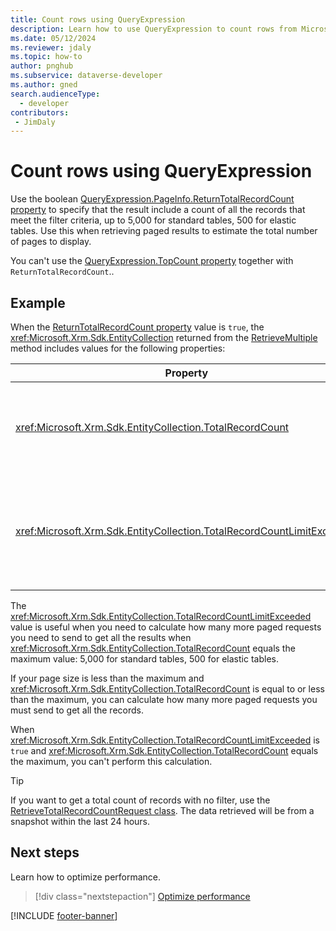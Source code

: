 ```yaml
---
title: Count rows using QueryExpression
description: Learn how to use QueryExpression to count rows from Microsoft Dataverse tables.
ms.date: 05/12/2024
ms.reviewer: jdaly
ms.topic: how-to
author: pnghub
ms.subservice: dataverse-developer
ms.author: gned
search.audienceType: 
  - developer
contributors:
 - JimDaly
---
```

# Count rows using QueryExpression

Use the boolean [QueryExpression.PageInfo.ReturnTotalRecordCount property](/dotnet/api/microsoft.xrm.sdk.query.paginginfo.returntotalrecordcount) to specify that the result include a count of all the records that meet the filter criteria, up to 5,000 for standard tables, 500 for elastic tables. Use this when retrieving paged results to estimate the total number of pages to display.

You can't use the [QueryExpression.TopCount property](/dotnet/api/microsoft.xrm.sdk.query.queryexpression.topcount) together with `ReturnTotalRecordCount`..

## Example

When the [ReturnTotalRecordCount property](/dotnet/api/microsoft.xrm.sdk.query.paginginfo.returntotalrecordcount) value is `true`, the <xref:Microsoft.Xrm.Sdk.EntityCollection> returned from the [RetrieveMultiple](xref:Microsoft.Xrm.Sdk.IOrganizationService.RetrieveMultiple%2A)  method includes values for the following properties:


|Property|Description|
|---------|---------|
|<xref:Microsoft.Xrm.Sdk.EntityCollection.TotalRecordCount>|The total number of records up to 5,000; otherwise the value is -1.|
|<xref:Microsoft.Xrm.Sdk.EntityCollection.TotalRecordCountLimitExceeded>|`true` if the results of the query exceeds the total record count; otherwise, `false`.|


The <xref:Microsoft.Xrm.Sdk.EntityCollection.TotalRecordCountLimitExceeded> value is useful when you need to calculate how many more paged requests you need to send to get all the results when <xref:Microsoft.Xrm.Sdk.EntityCollection.TotalRecordCount> equals the maximum value: 5,000 for standard tables, 500 for elastic tables.

If your page size is less than the maximum and <xref:Microsoft.Xrm.Sdk.EntityCollection.TotalRecordCount> is equal to or less than the maximum, you can calculate how many more paged requests you must send to get all the records.

When <xref:Microsoft.Xrm.Sdk.EntityCollection.TotalRecordCountLimitExceeded> is `true` and <xref:Microsoft.Xrm.Sdk.EntityCollection.TotalRecordCount> equals the maximum, you can't perform this calculation.


> [!TIP]
> If you want to get a total count of records with no filter, use the [RetrieveTotalRecordCountRequest class](xref:Microsoft.Crm.Sdk.Messages.RetrieveTotalRecordCountRequest). The data retrieved will be from a snapshot within the last 24 hours.


## Next steps

Learn how to optimize performance.

> [!div class="nextstepaction"]
> [Optimize performance](optimize-performance.md)

[!INCLUDE [footer-banner](../../../../includes/footer-banner.md)]